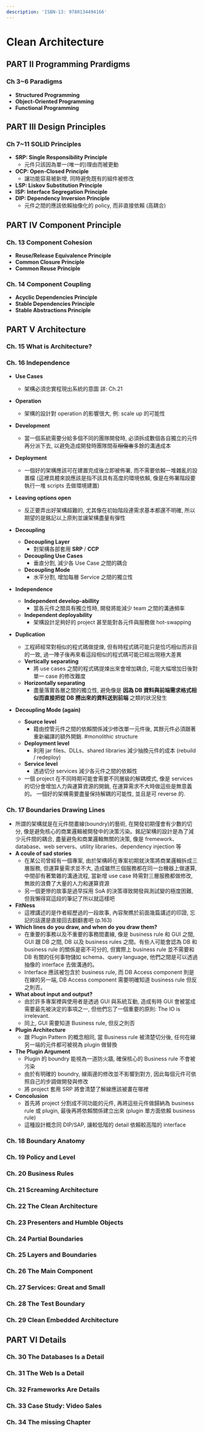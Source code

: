 ```yaml
---
description: 'ISBN-13: 9780134494166'
---
```


# Clean Architecture

## PART II Programming Prardigms

### Ch 3~6 Paradigms

* **Structured Programming**
* **Object-Oriented Programming**
* **Functional Programming**

## PART III **Design Principles**

### Ch 7~11 SOLID Principles

* **SRP: Single Responsibility Principle**
  * 元件只該因為單一\(唯一的\)理由而被更動
* **OCP: Open-Closed Principle**
  * 讓功能容易被新增, 同時避免既有的組件被修改
* **LSP: Liskov Substitution Principle**
* **ISP: Interface Segregation Principle**
* **DIP: Dependency Inversion Principle**
  * 元件之間的應該依賴抽像化的 policy, 而非直接依賴 \(高耦合\)

## PART IV Component Principle

### Ch. 13 **Component Cohesion**

* **Reuse/Release Equivalence Principle**
* **Common Closure Principle**
* **Common Reuse Principle**

### Ch. 14 **Component Coupling**

* **Acyclic Dependencies Principle**
* **Stable Dependencies Principle**
* **Stable Abstractions Principle**

## PART V Architecture

### Ch. 15 What is Architecture?

### Ch. 16  Independence 

* **Use Cases**
  * 架構必須忠實程現出系統的意圖 詳: Ch.21
* **Operation**
  * 架構的設計對 operation 的影響很大, 例: scale up 的可能性
* **Development**
  * 當一個系統需要分給多個不同的團隊開發時, 必須拆成數個各自獨立的元件再分派下去, 以避免造成開發時團隊間~~互相傷害~~多餘的溝通成本
* **Deployment**
  * 一個好的架構應該可在建置完成後立即被佈署, 而不需要依賴一堆雜亂的設置檔  \(這裡具體來說應該是指不該具有高度的環境依賴, 像是在佈署階段要執行一堆 scripts 去做環境建置\)
* **Leaving options open**

  * 反正要弄出好架構超難的, 尤其像在初始階段連需求基本都還不明確,  所以期望的是銘記以上原則並讓架構盡量有彈性

* **Decoupling**
  * **Decoupling Layer**
    * 對架構各部套用 **SRP** / **CCP**
  * **Decoupling Use Cases**
    * 垂直分割, 減少各 Use Case 之間的耦合
  * **Decoupling Mode**
    * 水平分割, 增加每層 Service 之間的獨立性
* **Independence**
  * **Independent develop-abillity**
    * 當各元件之間具有獨立性時, 開發將能減少 team 之間的溝通頻率
  * **Independent deployability**
    * 架構設計足夠好的 project 甚至能對各元件與服務做 hot-swapping
* **Duplication**
  * 工程師經常對相似的程式碼做提煉, 但有時程式碼可能只是恰巧相似而非目的一致, 過一陣子後再來看這段相似的程式碼可能已經出現極大差異
  * **Vertically separating**
    * 將 use cases 之間的程式碼提煉出來會增加耦合, 可能大幅增加日後對單一 case 的修改難度
  * **Horizontally separating**
    * 盡量落實各層之間的獨立性, 避免像是 **因為 DB 資料與前端需求格式相似而直接把從 DB 撈出來的資料送到前端** 之類的狀況發生
* **Decoupling Mode \(again\)**
  * **Source level**
    * 籍由控管元件之間的依賴關係減少修改單一元件後, 其餘元件必須跟著重新編譯的額外開銷.  \#monolithic structure
  * **Deployment level**
    * 利用 jar files、DLLs、shared libraries 減少抽換元件的成本 \(rebuild / redeploy\)
  * **Service level**
    * 透過切分 services 減少各元件之間的依賴性
  * 一個 project 在不同時期可能會需要不同層級的解耦模式, 像是 services 的切分會增加人力與運算資源的開銷, 在運算需求不大時做這些是無意義的。 一個好的架構需要盡量保持解耦的可能性, 並且是可 reverse 的.

### Ch. 17 Boundaries Drawing Lines
  
* 所謂的架構就是在元件間畫線(boundry)的藝術, 在開發初期僅會有少數的切分, 像是避免核心的商業邏輯被開發中的決策污染。銘記架構的設計是為了減少元件間的耦合, 盡量避免和商業邏輯無關的決策, 像是 fremework、database、web servers、utility libraries、dependency injection 等
* **A coule of sad stories**
  * 在某公司曾經有一個專案, 由於架構師在專案初期就決策將商業邏輯拆成三層服務, 但運算量需求並不大, 造成雖然三個服務都在同一台機器上做運算, 中間卻有著繁雜的溝通流程, 當新增 use case 時需對三層服務都做修改, 無故的浪費了大量的人力和運算資源
  * 另一個更慘的故事是過早採用 SoA 的決策導致開發與測試變的極度困難, 但我懶得寫這段的筆記了所以就這樣吧
* **FitNess**
  * 這裡講述的是作者經歷過的一段故事, 內容聚瞧於前面幾篇講述的印證, 忘記的話還是直接回去翻翻書吧 (p.163)
* **Which lines do you draw, and when do you draw them?**
  * 在重要的事務以及不重要的事務間畫線, 像是 business rule 和 GUI 之間, GUI 跟 DB 之間, DB 以及 business rules 之間。有些人可能會認為 DB 和 business rule 的關係是密不可分的, 但實際上 business rule 並不需要和 DB 有關的任何事物儲如 schema、query language, 他們之間是可以透過抽像的 interface 去做溝通的。
  * Interface 應該被包含於 business rule, 而 DB Access component 則是在線的另一端, DB Access component 需要明確知道 business rule 但反之則否。
* **What about input and output?**
  * 由於許多專案裡與使用者是透過 GUI 與系統互動, 造成有時 GUI 會被當成需要最先被決定的事項之一, 但他們忘了一個重要的原則: The IO is irrelevant.
  * 同上, GUI 需要知道 Business rule, 但反之則否
* **Plugin Architecture**
  * 跟 Plugin Pattern 的概念相同, 當 Business rule 被清楚切分後, 任何在線另一端的元件都可被視為 plugin 做替換
* **The Plugin Argument**
  * Plugin 的 boundry 能視為一道防火牆, 確保核心的 Business rule 不會被污染
  * 由於有明確的 boundry, 線兩邊的修改並不影響到對方, 因此每個元件可依照自己的步調做開發與修改
  * 將 project 套用 SRP 將會清楚了解線應該被畫在哪裡
* **Concolusion**
  * 首先將 project 分割成不同功能的元件, 再將這些元件做歸納為 business rule 或 plugin, 最後再將依賴關係建立出來 (plugin 單方面依賴 business rule)
  * 這種設計概念同 DIP/SAP, 讓較低階的 detail 依賴較高階的 interface 

### Ch. 18 Boundary Anatomy

### Ch. 19 Policy and Level

### Ch. 20 Business Rules

### Ch. 21 Screaming Architecture

### Ch. 22 The Clean Architecture

### Ch. 23 Presenters and Humble Objects

### Ch. 24 Partial Boundaries

### Ch. 25 Layers and Boundaries

### Ch. 26 The Main Component

### Ch. 27 Services: Great and Small

### Ch. 28 The Test Boundary

### Ch. 29 Clean Embedded Architecture

## PART VI Details

### Ch. 30 The Databases Is a Detail

### Ch. 31 The Web Is a Detail

### Ch. 32 Frameworks Are Details

### Ch. 33 Case Study: Video Sales

### Ch. 34 The missing Chapter

